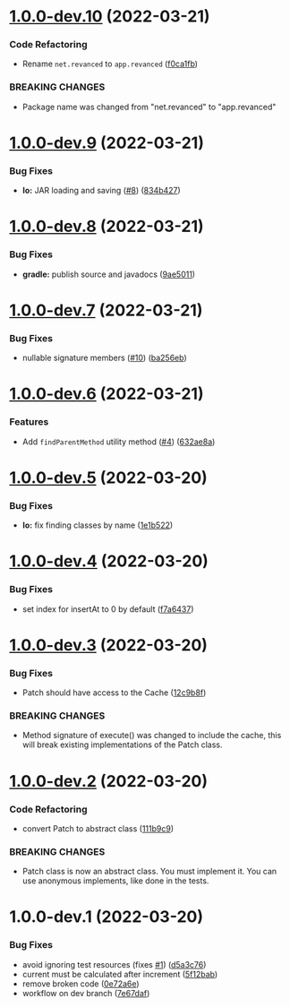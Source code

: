 # [1.0.0-dev.10](https://github.com/ReVancedTeam/revanced-patcher/compare/v1.0.0-dev.9...v1.0.0-dev.10) (2022-03-21)


### Code Refactoring

* Rename `net.revanced` to `app.revanced` ([f0ca1fb](https://github.com/ReVancedTeam/revanced-patcher/commit/f0ca1fb793557884d716954d2d4a3ecd4f1cb466))


### BREAKING CHANGES

* Package name was changed from "net.revanced" to "app.revanced"

# [1.0.0-dev.9](https://github.com/ReVancedTeam/revanced-patcher/compare/v1.0.0-dev.8...v1.0.0-dev.9) (2022-03-21)


### Bug Fixes

* **Io:** JAR loading and saving ([#8](https://github.com/ReVancedTeam/revanced-patcher/issues/8)) ([834b427](https://github.com/ReVancedTeam/revanced-patcher/commit/834b427fb7c801fd9cc8d616456d62639c58b1c0))

# [1.0.0-dev.8](https://github.com/ReVancedTeam/revanced-patcher/compare/v1.0.0-dev.7...v1.0.0-dev.8) (2022-03-21)


### Bug Fixes

* **gradle:** publish source and javadocs ([9ae5011](https://github.com/ReVancedTeam/revanced-patcher/commit/9ae5011ea9274cbc7ed397662d39f5ca93a59c6e))

# [1.0.0-dev.7](https://github.com/ReVancedTeam/revanced-patcher/compare/v1.0.0-dev.6...v1.0.0-dev.7) (2022-03-21)


### Bug Fixes

* nullable signature members ([#10](https://github.com/ReVancedTeam/revanced-patcher/issues/10)) ([ba256eb](https://github.com/ReVancedTeam/revanced-patcher/commit/ba256eb331da5dad4f5f1aff30bed9077fe78cd3))

# [1.0.0-dev.6](https://github.com/ReVancedTeam/revanced-patcher/compare/v1.0.0-dev.5...v1.0.0-dev.6) (2022-03-21)


### Features

* Add `findParentMethod` utility method ([#4](https://github.com/ReVancedTeam/revanced-patcher/issues/4)) ([632ae8a](https://github.com/ReVancedTeam/revanced-patcher/commit/632ae8a6b52cd224195225c1d7c2d4442937d9cb))

# [1.0.0-dev.5](https://github.com/ReVancedTeam/revanced-patcher/compare/v1.0.0-dev.4...v1.0.0-dev.5) (2022-03-20)


### Bug Fixes

* **Io:** fix finding classes by name ([1e1b522](https://github.com/ReVancedTeam/revanced-patcher/commit/1e1b5224fac33498c2bc47fc02f2a1b140961cb8))

# [1.0.0-dev.4](https://github.com/ReVancedTeam/revanced-patcher/compare/v1.0.0-dev.3...v1.0.0-dev.4) (2022-03-20)


### Bug Fixes

* set index for insertAt to 0 by default ([f7a6437](https://github.com/ReVancedTeam/revanced-patcher/commit/f7a6437c7903a08f272f9ec67def4816d1aa72bc))

# [1.0.0-dev.3](https://github.com/ReVancedTeam/revanced-patcher/compare/v1.0.0-dev.2...v1.0.0-dev.3) (2022-03-20)


### Bug Fixes

* Patch should have access to the Cache ([12c9b8f](https://github.com/ReVancedTeam/revanced-patcher/commit/12c9b8f5ba98ee9014193c4b47e24f0e0303d70d))


### BREAKING CHANGES

* Method signature of execute() was changed to include the cache, this will break existing implementations of the Patch class.

# [1.0.0-dev.2](https://github.com/ReVancedTeam/revanced-patcher/compare/v1.0.0-dev.1...v1.0.0-dev.2) (2022-03-20)


### Code Refactoring

* convert Patch to abstract class ([111b9c9](https://github.com/ReVancedTeam/revanced-patcher/commit/111b9c911fd149d11e0fa77683bae0a403c1bb4e))


### BREAKING CHANGES

* Patch class is now an abstract class. You must implement it. You can use anonymous implements, like done in the tests.

# 1.0.0-dev.1 (2022-03-20)


### Bug Fixes

* avoid ignoring test resources (fixes [#1](https://github.com/ReVancedTeam/revanced-patcher/issues/1)) ([d5a3c76](https://github.com/ReVancedTeam/revanced-patcher/commit/d5a3c76389ba902c22ddc8b7ba1a110b7ff852df))
* current must be calculated after increment ([5f12bab](https://github.com/ReVancedTeam/revanced-patcher/commit/5f12bab5df97fbe6e2e62c1bf2814a2e682ab4f3))
* remove broken code ([0e72a6e](https://github.com/ReVancedTeam/revanced-patcher/commit/0e72a6e85ff9a6035510680fc5e33ab0cd14144f))
* workflow on dev branch ([7e67daf](https://github.com/ReVancedTeam/revanced-patcher/commit/7e67daf8789c534bed0091a3975776eb95039acc))
